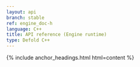 ```yaml
---
layout: api
branch: stable
ref: engine_doc-h
language: C++
title: API reference (Engine runtime)
type: Defold C++
---
```

{% include anchor_headings.html html=content %}